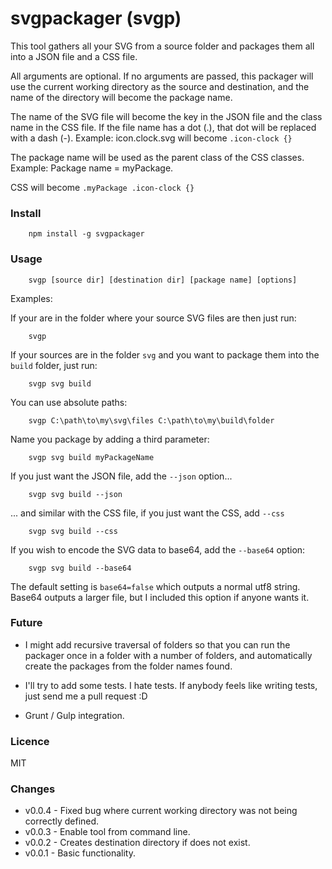 # svgpackager (svgp)

This tool gathers all your SVG from a source folder and packages them all into a JSON file and a CSS file.

All arguments are optional. If no arguments are passed, this packager will use the current working directory as the source and destination, and the name of the directory will become the package name.

The name of the SVG file will become the key in the JSON file and the class name in the CSS file.
If the file name has a dot (.), that dot will be replaced with a dash (-).
Example:
icon.clock.svg will become `.icon-clock {}`

The package name will be used as the parent class of the CSS classes.
Example:
Package name = myPackage.

CSS will become `.myPackage .icon-clock {}`

### Install
```
    npm install -g svgpackager
```

### Usage
```
    svgp [source dir] [destination dir] [package name] [options]
```

Examples:

If your are in the folder where your source SVG files are then just run:
```
    svgp
```

If your sources are in the folder `svg` and you want to package them into the `build` folder, just run:
```
    svgp svg build
```

You can use absolute paths:
```
    svgp C:\path\to\my\svg\files C:\path\to\my\build\folder
```

Name you package by adding a third parameter:
```
    svgp svg build myPackageName
```

If you just want the JSON file, add the `--json` option...
```
    svgp svg build --json
```

... and similar with the CSS file, if you just want the CSS, add `--css`
```
    svgp svg build --css
```

If you wish to encode the SVG data to base64, add the `--base64` option:
```
    svgp svg build --base64
```
The default setting is `base64=false` which outputs a normal utf8 string. Base64 outputs a larger file, but I included this option if anyone wants it.


### Future
* I might add recursive traversal of folders so that you can run the packager once in a folder with a number of folders, and automatically create the packages from the folder names found.

* I'll try to add some tests. I hate tests. If anybody feels like writing tests, just send me a pull request :D

* Grunt / Gulp integration.


### Licence
MIT

### Changes
* v0.0.4 - Fixed bug where current working directory was not being correctly defined.
* v0.0.3 - Enable tool from command line.
* v0.0.2 - Creates destination directory if does not exist.
* v0.0.1 - Basic functionality.
